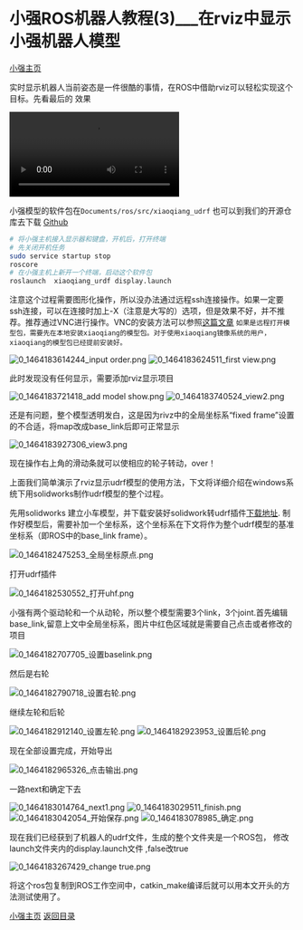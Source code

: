 # 小强ROS机器人教程(3)___在rviz中显示小强机器人模型<br>
[小强主页](https://www.bwbot.org/products/xiaoqiang-4-pro)

实时显示机器人当前姿态是一件很酷的事情，在ROS中借助rviz可以轻松实现这个目标。先看最后的 效果

<video src="https://community.bwbot.org/assets/uploads/files/1537508265958-1464181444790-udrf.webm" controls style="max-width:100%;"></video>

小强模型的软件包在```Documents/ros/src/xiaoqiang_udrf```
也可以到我们的开源仓库去下载 [Github](https://github.com/BlueWhaleRobot/xiaoqiang_udrf)

```bash
# 将小强主机接入显示器和键盘，开机后，打开终端
# 先关闭开机任务
sudo service startup stop
roscore
# 在小强主机上新开一个终端，启动这个软件包
roslaunch  xiaoqiang_urdf display.launch 
```

注意这个过程需要图形化操作，所以没办法通过远程ssh连接操作。如果一定要ssh连接，可以在连接时加上-X（注意是大写的）选项，但是效果不好，并不推荐。推荐通过VNC进行操作。VNC的安装方法可以参照[这篇文章](http://community.bwbot.org/topic/191/ubuntu-%E5%AE%89%E8%A3%85vnc-%E6%9C%8D%E5%8A%A1)
`如果是远程打开模型包，需要先在本地安装xiaoqiang的模型包。对于使用xiaoqiang镜像系统的用户，xiaoqiang的模型包已经提前安装好。`

![0_1464183614244_input order.png](http://community.bwbot.org/uploads/files/1464183630511-input-order.png)
![0_1464183624511_first view.png](http://community.bwbot.org/uploads/files/1464183639068-first-view.png)

此时发现没有任何显示，需要添加rviz显示项目

![0_1464183721418_add model show.png](http://community.bwbot.org/uploads/files/1464183736163-add-model-show.png)
![0_1464183740524_view2.png](http://community.bwbot.org/uploads/files/1464183755070-view2.png)

还是有问题，整个模型透明发白，这是因为rivz中的全局坐标系“fixed frame”设置的不合适，将map改成base_link后即可正常显示

![0_1464183927306_view3.png](http://community.bwbot.org/uploads/files/1464183942020-view3.png)

现在操作右上角的滑动条就可以使相应的轮子转动，over！

上面我们简单演示了rviz显示udrf模型的使用方法，下文将详细介绍在windows系统下用solidworks制作udrf模型的整个过程。

先用solidworks 建立小车模型，并下载安装好solidwork转udrf插件[下载地址](http://wiki.ros.org/sw_urdf_exporter).
制作好模型后，需要补加一个坐标系，这个坐标系在下文将作为整个udrf模型的基准坐标系（即ROS中的base_link frame）。

![0_1464182475253_全局坐标原点.png](http://community.bwbot.org/uploads/files/1464182489522-%E5%85%A8%E5%B1%80%E5%9D%90%E6%A0%87%E5%8E%9F%E7%82%B9.png)

打开udrf插件

![0_1464182530552_打开uhf.png](http://community.bwbot.org/uploads/files/1464182544426-%E6%89%93%E5%BC%80uhf.png)

小强有两个驱动轮和一个从动轮，所以整个模型需要3个link，3个joint.首先编辑base_link,留意上文中全局坐标系，图片中红色区域就是需要自己点击或者修改的项目

![0_1464182707705_设置baselink.png](http://community.bwbot.org/uploads/files/1464182722089-%E8%AE%BE%E7%BD%AEbaselink.png)

然后是右轮

![0_1464182790718_设置右轮.png](http://community.bwbot.org/uploads/files/1464182804926-%E8%AE%BE%E7%BD%AE%E5%8F%B3%E8%BD%AE.png)

继续左轮和后轮

![0_1464182912140_设置左轮.png](http://community.bwbot.org/uploads/files/1464182926453-%E8%AE%BE%E7%BD%AE%E5%B7%A6%E8%BD%AE.png)
![0_1464182923953_设置后轮.png](http://community.bwbot.org/uploads/files/1464182938558-%E8%AE%BE%E7%BD%AE%E5%90%8E%E8%BD%AE.png)

现在全部设置完成，开始导出

![0_1464182965326_点击输出.png](http://community.bwbot.org/uploads/files/1464182979531-%E7%82%B9%E5%87%BB%E8%BE%93%E5%87%BA.png)

一路next和确定下去

![0_1464183014764_next1.png](http://community.bwbot.org/uploads/files/1464183029139-next1.png)
![0_1464183029511_finish.png](http://community.bwbot.org/uploads/files/1464183043606-finish.png)
![0_1464183042054_开始保存.png](http://community.bwbot.org/uploads/files/1464183056258-%E5%BC%80%E5%A7%8B%E4%BF%9D%E5%AD%98.png)
![0_1464183078985_确定.png](http://community.bwbot.org/uploads/files/1464183093296-%E7%A1%AE%E5%AE%9A.png)

现在我们已经获到了机器人的udrf文件，生成的整个文件夹是一个ROS包，
修改launch文件夹内的display.launch文件 ,false改true

![0_1464183267429_change true.png](http://community.bwbot.org/uploads/files/1464183281415-change-true.png)

将这个ros包复制到ROS工作空间中，catkin_make编译后就可以用本文开头的方法测试使用了。

[小强主页](https://www.bwbot.org/products/xiaoqiang-4-pro)
[返回目录](https://community.bwbot.org/topic/110)
